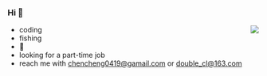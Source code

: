 ### Hi 🍉

<a href="https://github-readme-stats.vercel.app/api?username=chenc041&show_icons=true&theme=radical">
  <img align="right" src="https://github-readme-stats.vercel.app/api?username=chenc041&show_icons=true&theme=radical" />
</a>

- coding 
- fishing 
- 🏀
- looking for a part-time job
- reach me with chencheng0419@gamail.com or double_cl@163.com

<!--
**chenc041/chenc041** is a ✨ _special_ ✨ repository because its `README.md` (this file) appears on your GitHub profile.

Here are some ideas to get you started:

- 🔭 I’m currently working on ...
- 🌱 I’m currently learning ...
- 👯 I’m looking to collaborate on ...
- 🤔 I’m looking for help with ...
- 💬 Ask me about ...
- 📫 How to reach me: ...
- 😄 Pronouns: ...
- ⚡ Fun fact: ...
-->
